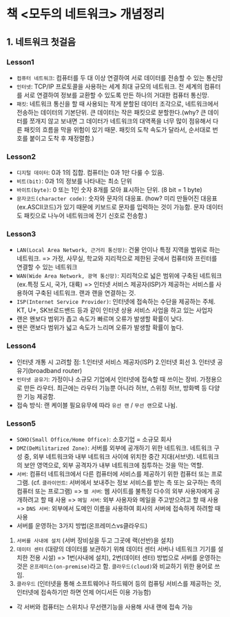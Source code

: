 # 책 <모두의 네트워크> 개념정리
## 1. 네트워크 첫걸음
### Lesson1
- `컴퓨터 네트워크`: 컴퓨터를 두 대 이상 연결하여 서로 데이터를 전송할 수 있는 통신망
- `인터넷`: TCP/IP 프로토콜을 사용하는 세계 최대 규모의 네트워크. 전 세계의 컴퓨터를 서로 연결하여 정보를 교환할 수 있도록 만든 하나의 거대한 컴퓨터 통신망.
- `패킷`: 네트워크 통신을 할 때 사용되는 작게 분할된 데이터 조각으로, 네트워크에서 전송하는 데이터의 기본단위. 큰 데이터는 작은 패킷으로 분할한다.(why? 큰 데이터를 쪼개지 않고 보내면 그 데이터가 네트워크의 대역폭을 너무 많이 점유해서 다른 패킷의 흐름을 막을 위험이 있기 때문. 패킷의 도착 속도가 달라서, 순서대로 번호를 붙이고 도착 후 재정렬함.)

### Lesson2
- `디지털 데이터`: 0과 1의 집합. 컴퓨터는 0과 1만 다룰 수 있음. 
- `비트(bit)`: 0과 1의 정보를 나타내는 최소 단위
- `바이트(byte)`: 0 또는 1인 숫자 8개를 모아 표시하는 단위. (8 bit = 1 byte)
- `문자코드(character code)`: 숫자와 문자의 대응표. (how? 미리 만들어진 대응표(ex.ASCII코드)가 있기 때문에 키보드로 문자를 입력하는 것이 가능함. 문자 데이터도 패킷으로 나누어 네트워크에 전기 신호로 전송함.)

### Lesson3
- `LAN(Local Area Network, 근거리 통신망)`: 건물 안이나 특정 지역을 범위로 하는 네트워크. 
=> 가정, 사무실, 학교와 지리적으로 제한된 곳에서 컴퓨터와 프린터를 연결할 수 있는 네트워크
- `WAN(Wide Area Network, 광역 통신망)`: 지리적으로 넓은 범위에 구축된 네트워크(ex.특정 도시, 국가, 대륙)
=> 인터넷 서비스 제공자(ISP)가 제공하는 서비스를 사용하여 구축된 네트워크. 랜과 랜을 연결하는 것.
- `ISP(Internet Service Provider)`: 인터넷에 접속하는 수단을 제공하는 주체. KT, U+, SK브로드밴드 등과 같이 인터넷 상용 서비스 사업을 하고 있는 사업자
- 랜은 왠보다 범위가 좁고 속도가 빠르며 오류가 발생할 확률이 낮다.
- 왠은 랜보다 범위가 넓고 속도가 느리며 오류가 발생할 확률이 높다.

### Lesson4
- 인터넷 개통 시 고려할 점: 1.인터넷 서비스 제공자(ISP) 2.인터넷 회선 3. 인터넷 공유기(broadband router)
- `인터넷 공유기`: 가정이나 소규모 기업에서 인터넷에 접속할 때 쓰이는 장비. 가정용으로 만든 라우터. 최근에는 라우터 기능뿐 아니라 허브, 스위칭 허브, 방화벽 등 다양한 기능 제공함.
- 접속 방식: 랜 케이블 필요유무에 따라 `유선 랜` / `무선 랜`으로 나뉨.

### Lesson5
- `SOHO(Small Office/Home Office)`: 소호기업 = 소규모 회사
- `DMZ(DeMilitarized Zone)`: 서버를 외부에 공개하기 위한 네트워크. 네트워크 구성 중, 외부 네트워크와 내부 네트워크 사이에 위치한 중간 지대(서브넷). 네트워크의 보안 영역으로, 외부 공격자가 내부 네트워크에 침투하는 것을 막는 역할.
- `서버`: 컴퓨터 네트워크에서 다른 컴퓨터에 서비스를 제공하기 위한 컴퓨터 또는 프로그램. (cf. `클라이언트`: 서버에서 보내주는 정보 서비스를 받는 측 또는 요구하는 측의 컴퓨터 또는 프로그램)
=> `웹 서버`: 웹 사이트를 불특정 다수의 외부 사용자에게 공개하려고 할 때 사용
=> `메일 서버`: 외부 사용자와 메일을 주고받으려고 할 때 사용 
=> `DNS 서버`: 외부에서 도메인 이름을 사용하여 회사의 서버에 접속하게 하려할 때 사용
- 서버를 운영하는 3가지 방법(온프레미스vs클라우드)
1) `서버를 사내에 설치` (서버 장비실을 두고 그곳에 랙(선반)을 설치)
2) `데이터 센터` (대량의 데이터를 보관하기 위해 데이터 센터 서버나 네트워크 기기를 설치한 전용 시설)
=> 1번(사내에 설치), 2번(데이터 센터) 방법으로 서버를 운영하는 것은 `온프레미스(on-premise)`라고 함. `클라우드(cloud)`와 비교하기 위한 용어로 쓰임.
3) `클라우드` (인터넷을 통해 소프트웨어나 하드웨어 등의 컴퓨팅 서비스를 제공하는 것, 인터넷에 접속하기만 하면 언제 어디서든 이용 가능함)
- 각 서버와 컴퓨터는 스위치나 무선랜기능을 사용해 사내 랜에 접속 가능